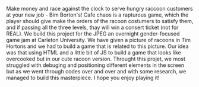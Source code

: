 Make money and race against the clock to serve hungry raccoon customers at your new job - Bim Borton's!
Cafe chaos is a rapturous game, which the player should give make the orders of the racoon costumers to satisfy them, and if passing all the three levels, thay will win a consert ticket (not for REAL). We build this project for the JPEG an overnight gender-focused game jam at Carleton University. We have given a picture of racoons in Tim Hortons and we had to build a game that is related to this picture. Our idea was that using HTML and a little bit of JS to build a game that looks like overcooked but in our cute racoon version.
Throught this projet, we most struggled with debuging and positioning different elements in the screen but as we went through codes over and over and with some research, we managed to build this masterpiece.
I hope you enjoy playing it!
